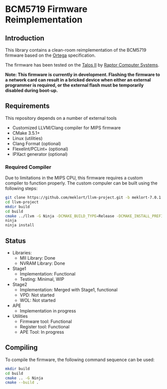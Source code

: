 # BCM5719 Firmware Reimplementation

## Introduction
This library contains a clean-room reimplementation of the BCM5719 firmware based on the [Ortega](https://github.com/hlandau/ortega/blob/master/rtg-spec.md) specification.

The firmware has been tested on the [Talos II](https://wiki.raptorcs.com/wiki/Talos_II) by [Raptor Computer Systems](https://www.raptorcs.com/).

**Note: This firmware is currently in development. Flashing the firmware to a network card can result in a bricked device when either an external programmer is required, or the external flash must be temporarily disabled during boot-up.**

## Requirements
This repository depends on a number of external tools
- Customized LLVM/Clang compiler for MIPS firmware
- CMake 3.5.1+
- Linux (utilities)
- Clang Format (optional)
- Flexelint/PCLint+ (optional)
- IPXact generator (optional)

### Required Compiler
Due to limitations in the MIPS CPU, this firmware requires a custom compiler to function properly.
The custom compuler can be built using the following steps:
```bash
git clone https://github.com/meklort/llvm-project.git -b meklort-7.0.1
cd llvm-project
mkdir build
cd build
cmake ../llvm -G Ninja -DCMAKE_BUILD_TYPE=Release -DCMAKE_INSTALL_PREFIX=~/llvm-bcm5719
ninja
ninja install
```

## Status
  - Libraries:
    - MII Library: Done
    - NVRAM Library: Done   
  - Stage1
    - Implementation: Functional
    - Testing: Minimal, WIP
  - Stage2
    - Implementation: Merged with Stage1, functional
    - VPD: Not started
    - WOL: Not started
  - APE
    - Implementation in progress
  - Utilities
    - Firmware tool: Functional
    - Register tool: Functional
    - APE Tool: In progress

## Compiling
To compile the firmware, the following command sequence can be used:
```bash
mkdir build
cd build
cmake .. -G Ninja
cmake --build .
```


